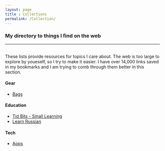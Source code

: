 ```yaml
---
layout: page
title : Collections
permalink: /Collection/
---
```


### My directory to things I find on the web

--- 
<br>
These lists provide resources for topics I care about. The web is too large to explore by youeself, so I try to make it easier. I have over 14,000 links saved in my bookmarks and I am trying to comb through them better in this section.

#### Gear
* <a href="../CurratedContent/bags.html">Bags</a>

#### Education


* <a href="../Curratedcontent/tidbits.html">Tid Bits - Small Learning<a/>	
* <a href="https://medium.com/@bcorn/tools-for-learning-russian-7bf9efa57818">Learn Russian<a/>
	
#### Tech

* <a href="../Curratedcontent/apps.htmlwewef">Apps<a/>	

	
	
